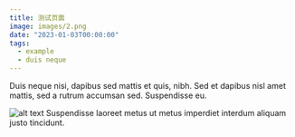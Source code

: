 ```yaml
---
title: 测试页面
image: images/2.png
date: "2023-01-03T00:00:00"
tags:
  - example
  - duis neque
---
```

Duis neque nisi, dapibus sed mattis et quis, nibh. Sed et dapibus nisl amet
mattis, sed a rutrum accumsan sed. Suspendisse eu.
<!-- more -->
![alt text](/images/pic02.jpg "image Title")
Suspendisse laoreet metus ut metus imperdiet interdum aliquam justo tincidunt.
